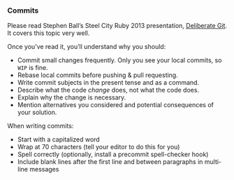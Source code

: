 ### Commits

Please read Stephen Ball’s Steel City Ruby 2013 presentation, [Deliberate Git](http://rakeroutes.com/blog/deliberate-git/). It covers this topic very well.

Once you’ve read it, you’ll understand why you should:

* Commit small changes frequently. Only you see your local commits, so `WIP` is fine.
* Rebase local commits before pushing & pull requesting.
* Write commit subjects in the present tense and as a command.
* Describe what the code _change_ does, not what the code does.
* Explain why the change is necessary.
* Mention alternatives you considered and potential consequences of your solution.

When writing commits:

* Start with a capitalized word
* Wrap at 70 characters (tell your editor to do this for you)
* Spell correctly (optionally, install a precommit spell-checker hook)
* Include blank lines after the first line and between paragraphs in multi-line messages